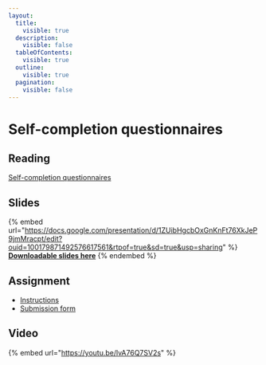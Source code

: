 ```yaml
---
layout:
  title:
    visible: true
  description:
    visible: false
  tableOfContents:
    visible: true
  outline:
    visible: true
  pagination:
    visible: false
---
```


# Self-completion questionnaires

## Reading

[Self-completion questionnaires](https://drive.google.com/file/d/1O1q1s-oPDDUWuZcu6F\_dbL\_kcCG22gkq/view?usp=sharing)

## Slides

{% embed url="https://docs.google.com/presentation/d/1ZUibHgcbOxGnKnFt76XkJeP9jmMracpt/edit?ouid=100179871492576617561&rtpof=true&sd=true&usp=sharing" %}
[**Downloadable slides here**](https://docs.google.com/presentation/d/1ZUibHgcbOxGnKnFt76XkJeP9jmMracpt/edit?usp=sharing\&ouid=100179871492576617561\&rtpof=true\&sd=true)
{% endembed %}

## Assignment

* [Instructions](https://docs.google.com/document/d/1ZgEUBBeyIBRs\_VN62BnR37EaFHJvoza7/edit?usp=sharing\&ouid=100179871492576617561\&rtpof=true\&sd=true)
* [Submission form](https://docs.google.com/document/d/1ZcPxNfYU9xirNoAyqRw5-vbK-IdAc4\_h/edit?usp=sharing\&ouid=100179871492576617561\&rtpof=true\&sd=true)

## Video

{% embed url="https://youtu.be/lvA76Q7SV2s" %}
